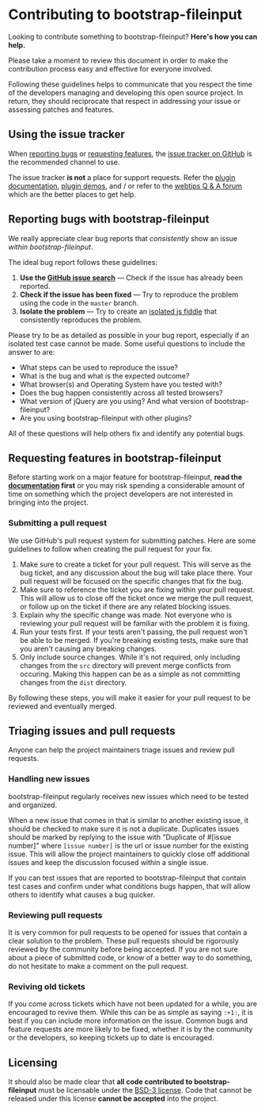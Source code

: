 ﻿Contributing to bootstrap-fileinput
===================================
Looking to contribute something to bootstrap-fileinput? **Here's how you can help.**

Please take a moment to review this document in order to make the contribution
process easy and effective for everyone involved.

Following these guidelines helps to communicate that you respect the time of
the developers managing and developing this open source project. In return,
they should reciprocate that respect in addressing your issue or assessing
patches and features.

Using the issue tracker
-----------------------
When [reporting bugs][reporting-bugs] or
[requesting features][requesting-features], the
[issue tracker on GitHub][issue-tracker] is the recommended channel to use.

The issue tracker **is not** a place for support requests. Refer the 
[plugin documentation](http://plugins.krajee.com/file-input), 
[plugin demos](http://plugins.krajee.com/file-input/demo), and / or refer to the
[webtips Q & A forum](http://webtips.krajee.com/questions) which are the better places to get help.

Reporting bugs with bootstrap-fileinput
---------------------------------------
We really appreciate clear bug reports that _consistently_ show an issue
_within bootstrap-fileinput_.

The ideal bug report follows these guidelines:

1. **Use the [GitHub issue search][issue-search]**  &mdash; Check if the issue
   has already been reported.
2. **Check if the issue has been fixed**  &mdash; Try to reproduce the problem
   using the code in the `master` branch.
3. **Isolate the problem**  &mdash; Try to create an
   [isolated js fiddle][isolated-case] that consistently reproduces the problem.

Please try to be as detailed as possible in your bug report, especially if an
isolated test case cannot be made. Some useful questions to include the answer
to are:

- What steps can be used to reproduce the issue?
- What is the bug and what is the expected outcome?
- What browser(s) and Operating System have you tested with?
- Does the bug happen consistently across all tested browsers?
- What version of jQuery are you using? And what version of bootstrap-fileinput?
- Are you using bootstrap-fileinput with other plugins?

All of these questions will help others fix and identify any potential bugs.

Requesting features in bootstrap-fileinput
------------------------------------------
Before starting work on a major feature for bootstrap-fileinput, **read the
[documentation](http://plugins.krajee.com/file-input)  first** or you may risk spending a considerable amount of
time on something which the project developers are not interested in bringing into the project.

### Submitting a pull request

We use GitHub's pull request system for submitting patches. Here are some
guidelines to follow when creating the pull request for your fix.

1. Make sure to create a ticket for your pull request. This will serve as the
bug ticket, and any discussion about the bug will take place there. Your pull
request will be focused on the specific changes that fix the bug.
2. Make sure to reference the ticket you are fixing within your pull request.
This will allow us to close off the ticket once we merge the pull request, or
follow up on the ticket if there are any related blocking issues.
3. Explain why the specific change was made. Not everyone who is reviewing your
pull request will be familiar with the problem it is fixing.
4. Run your tests first. If your tests aren't passing, the pull request won't
be able to be merged. If you're breaking existing tests, make sure that you
aren't causing any breaking changes.
5. Only include source changes. While it's not required, only including changes
from the `src` directory will prevent merge conflicts from occuring. Making
this happen can be as a simple as not committing changes from the `dist`
directory.

By following these steps, you will make it easier for your pull request to be
reviewed and eventually merged.

Triaging issues and pull requests
---------------------------------
Anyone can help the project maintainers triage issues and review pull requests.

### Handling new issues

bootstrap-fileinput regularly receives new issues which need to be tested and organized.

When a new issue that comes in that is similar to another existing issue, it
should be checked to make sure it is not a duplicate.  Duplicates issues should
be marked by replying to the issue with "Duplicate of #[issue number]" where
`[issue number]` is the url or issue number for the existing issue.  This will
allow the project maintainers to quickly close off additional issues and keep
the discussion focused within a single issue.

If you can test issues that are reported to bootstrap-fileinput that contain test cases and
confirm under what conditions bugs happen, that will allow others to identify
what causes a bug quicker.

### Reviewing pull requests

It is very common for pull requests to be opened for issues that contain a clear
solution to the problem.  These pull requests should be rigorously reviewed by
the community before being accepted.  If you are not sure about a piece of
submitted code, or know of a better way to do something, do not hesitate to make
a comment on the pull request.

### Reviving old tickets

If you come across tickets which have not been updated for a while, you are
encouraged to revive them. While this can be as simple as saying `:+1:`, it is
best if you can include more information on the issue. Common bugs and feature
requests are more likely to be fixed, whether it is by the community or the
developers, so keeping tickets up to date is encouraged.

Licensing
---------

It should also be made clear that **all code contributed to bootstrap-fileinput** must be
licensable under the [BSD-3 license][licensing].  Code that cannot be released
under this license **cannot be accepted** into the project.

[isolated-case]: https://jsfiddle.net/
[issue-search]: https://github.com/kartik-v/bootstrap-fileinput/search?q=&type=Issues
[issue-tracker]: https://github.com/kartik-v/bootstrap-fileinput/issues
[licensing]: https://github.com/kartik-v/bootstrap-fileinput/blob/master/LICENSE.md
[reporting-bugs]: #reporting-bugs-with-bootstrap-fileinput
[requesting-features]: #requesting-features-in-bootstrap-fileinput